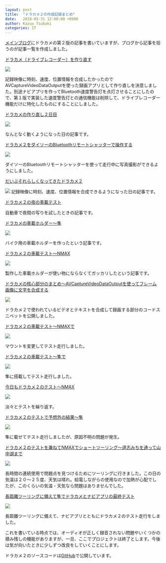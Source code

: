 ```yaml
---
layout: post
title:  "ドラカメ２の作成記録まとめ"
date:   2018-05-31 12:00:00 +0900
author: Kazuo Tsubaki
categories: IT
---
```

[メインブログ](https://tsubakicraft.wordpress.com)にドラカメの第２版の記事を書いていますが、ブログから記事を拾うのが記事一覧を作成しました。

[ドラカメ（ドライブレコーダー）を作り直す](https://wp.me/p7Mkw3-1Nk)

![](https://tsubakicraft.files.wordpress.com/2018/05/start_develop_dr.png?w=616)

記録映像に時刻、速度、位置情報を合成したかったのでAVCaptureVideoDataOutputを使った録画アプリとして作り直しを決意しました。別途ナビアプリを作ってBluetooth速度警告灯を点灯させることにしたので、第１版で実装した速度警告灯との通信機能は削除して、ドライブレコーダー機能だけに特化したものにすることにしました。

[ドラカメの作り直し２日目](https://wp.me/p7Mkw3-1Np)

![](https://tsubakicraft.files.wordpress.com/2018/05/img_0257.png?w=616)

なんとなく動くようになった日の記事です。

[ドラカメ２をダイソーのBluetoothリモートシャッターで操作する](https://wp.me/p7Mkw3-1NG)

![](https://tsubakicraft.files.wordpress.com/2018/05/img_0188.jpg?w=616)

ダイソーのBluetoothリモートシャッターを使って走行中に写真撮影ができるようにしました。

[だいぶそれらしくなってきたドラカメ２](https://wp.me/p7Mkw3-1NJ)

![](https://tsubakicraft.files.wordpress.com/2018/05/dr_video.png?w=616)
記録映像に時刻、速度、位置情報を合成できるようになった日の記事です。

[ドラカメ２の夜の車載テスト](https://wp.me/p7Mkw3-1NR)

自動車で夜間の写りを試したときの記事です。

[ドラカメの車載ホルダー〜隼](https://wp.me/p7Mkw3-1O2)

![](https://tsubakicraft.files.wordpress.com/2018/05/img_0214.jpg?w=616)

バイク用の車載ホルダーを作ったという記事です。

[ドラカメ２の車載テスト〜NMAX](https://wp.me/p7Mkw3-1O6)

![](https://tsubakicraft.files.wordpress.com/2018/05/img_0218.png?w=616)

製作した車載ホルダーが使い物にならなくてガッカリしたという記事です。

[ドラカメの核心部分のまとめ〜AVCaptureVideoDataOutputを使ってフレーム画像に文字を合成する](https://wp.me/p7Mkw3-1O9)

![](https://tsubakicraft.files.wordpress.com/2018/05/compose_video.png?w=616)

ドラカメ２で使われているビデオとテキストを合成して録画する部分のコードスニペットを公開しました。


[ドラカメ２の車載テスト〜NMAXで](https://wp.me/p7Mkw3-1Oz)

![](https://tsubakicraft.files.wordpress.com/2018/05/img_0235.jpg?w=616)

マウントを変更してテスト走行しました。

[ドラカメ２の車載テスト〜隼で](https://wp.me/p7Mkw3-1OI)

![](https://tsubakicraft.files.wordpress.com/2018/05/img_0252.jpg?w=616)

隼に搭載してテスト走行しました。

[今日もドラカメ２のテスト〜NMAX](https://wp.me/p7Mkw3-1Pn)

![](https://tsubakicraft.files.wordpress.com/2018/05/img_ea72aaf5f06c-1.jpg?w=616)

淡々とテストを繰り返す。

[ドラカメ２のテストで予想外の結果〜隼](https://wp.me/p7Mkw3-1Pr)

![](https://tsubakicraft.files.wordpress.com/2018/05/img_0471.jpg?w=616)

隼に載せてテスト走行しましたが、原因不明の問題が発生。

[ドラカメ２のテストを兼ねてNMAXでショートツーリング〜道志みちを通って山中湖まで](https://wp.me/p7Mkw3-1PR)

![](https://tsubakicraft.files.wordpress.com/2018/05/img_0335.jpg?w=616)

長時間の連続使用で問題点を見つけるためにツーリングに行きました。この日の気温は２０〜２５度、天気は晴れ。給電しながらの使用なので加熱が心配でしたが、このくらいの気温・天気なら問題はありませんでした。

[長距離ツーリングに備えて隼でドラカメとナビアプリの最終テスト](https://wp.me/p7Mkw3-1PV)

![](https://tsubakicraft.files.wordpress.com/2018/05/img_0501.jpg?w=616)

長距離ツーリングに備えて、ナビアプリとともにドラカメ２のテスト走行をしました。

これを書いている時点では、オーディオが正しく録音されない問題やいくつかの積み残しの機能がありますが、一旦、ここでプロジェクトは終了とします。今後は気が向いたときに少しずつ改良をしていくことにします。

ドラカメ２のソースコードは[GitHub](https://github.com/kazz12211/dr)で公開しています。
